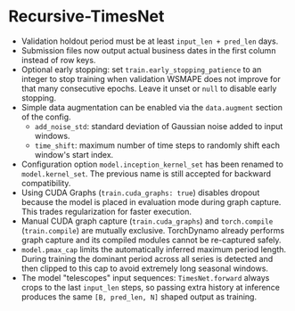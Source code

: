 # Recursive-TimesNet

- Validation holdout period must be at least `input_len + pred_len` days.
- Submission files now output actual business dates in the first column instead of row keys.
- Optional early stopping: set `train.early_stopping_patience` to an integer to stop training
  when validation WSMAPE does not improve for that many consecutive epochs. Leave it unset or
  `null` to disable early stopping.
- Simple data augmentation can be enabled via the `data.augment` section of the config.
  - `add_noise_std`: standard deviation of Gaussian noise added to input windows.
  - `time_shift`: maximum number of time steps to randomly shift each window's start index.
- Configuration option `model.inception_kernel_set` has been renamed to `model.kernel_set`. The previous name is still accepted for backward compatibility.
- Using CUDA Graphs (`train.cuda_graphs: true`) disables dropout because the model is placed in evaluation mode during graph capture. This trades regularization for faster execution.
- Manual CUDA graph capture (`train.cuda_graphs`) and `torch.compile` (`train.compile`) are mutually exclusive. TorchDynamo already performs graph capture and its compiled modules cannot be re-captured safely.
- `model.pmax_cap` limits the automatically inferred maximum period length. During training the dominant period across all series is detected and then clipped to this cap to avoid extremely long seasonal windows.
- The model "telescopes" input sequences: `TimesNet.forward` always crops to the last `input_len` steps, so passing extra history at inference produces the same `[B, pred_len, N]` shaped output as training.

